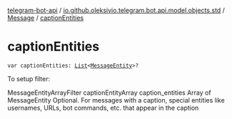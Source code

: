 [telegram-bot-api](../../index.md) / [io.github.oleksivio.telegram.bot.api.model.objects.std](../index.md) / [Message](index.md) / [captionEntities](./caption-entities.md)

# captionEntities

`var captionEntities: `[`List`](https://kotlinlang.org/api/latest/jvm/stdlib/kotlin.collections/-list/index.html)`<`[`MessageEntity`](../-message-entity/index.md)`>?`

To setup filter:

MessageEntityArrayFilter captionEntityArray caption_entities Array of MessageEntity Optional. For messages
with a caption, special entities like usernames, URLs, bot commands, etc. that appear in the caption

